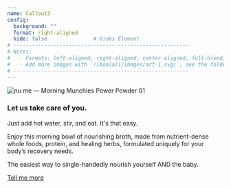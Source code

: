 ```yaml
---
name: Callout3
config:
  background: ""
  format: right-aligned
  hide: false               # Hides Element
# ---------------------------------------------------------
# Notes:
#   - Formats: left-aligned, right-aligned, center-aligned, full-bleed, big-numbers
#   - Add more images with `![Koala](/images/art-1.svg)`, see the folder: static/images
# ---------------------------------------------------------
---
```


<section>

![nu me &mdash; Morning Munchies Power Powder 01](/images/nume-package.png)

</section>

<section>

### **Let us take care of you.**

Just add hot water, stir, and eat.  It's that easy.

Enjoy this morning bowl of nourishing broth, made from nutrient-dense whole foods, protein, and healing herbs, formulated uniquely for your body’s recovery needs.

The easiest way to single-handedly nourish yourself AND the baby.

<a href="#tell-me-more" class="callout-cta">Tell me more</a>

</section>
